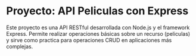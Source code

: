 # Proyecto: API Peliculas con Express

Este proyecto es una API RESTful desarrollada con Node.js y el framework Express. Permite realizar operaciones básicas sobre un recurso (peliculas) y sirve como practica para operaciones CRUD en aplicaciones más complejas.

